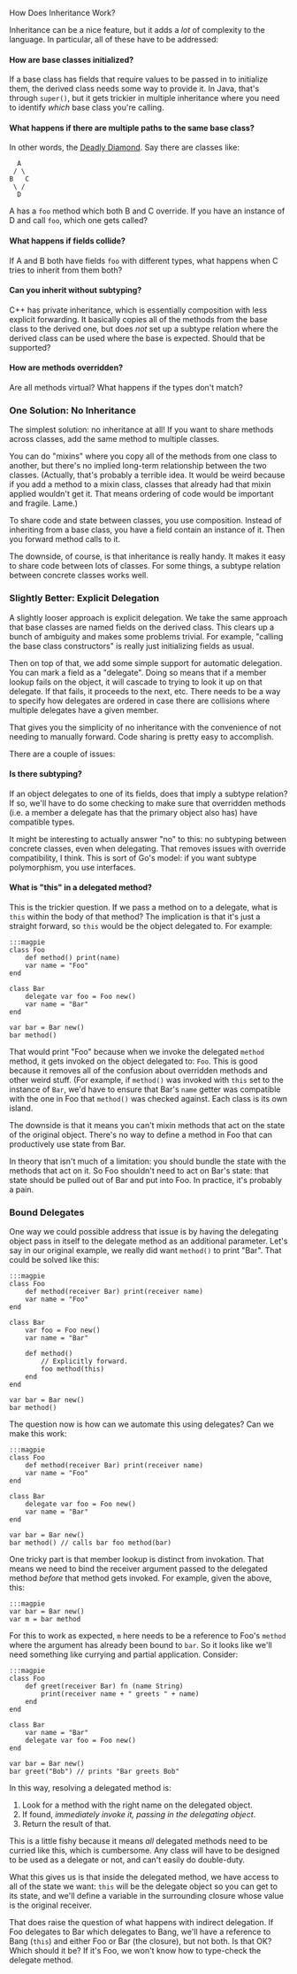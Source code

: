 How Does Inheritance Work?

Inheritance can be a nice feature, but it adds a *lot* of complexity to the language. In particular, all of these have to be addressed:

#### How are base classes initialized?

If a base class has fields that require values to be passed in to initialize them, the derived class needs some way to provide it. In Java, that's through `super()`, but it gets trickier in multiple inheritance where you need to identify *which* base class you're calling.

#### What happens if there are multiple paths to the same base class?

In other words, the [Deadly Diamond](http://en.wikipedia.org/wiki/Deadly_Diamond_of_Death). Say there are classes like:

      A
     / \
    B   C
     \ /
      D

A has a `foo` method which both B and C override. If you have an instance of D and call `foo`, which one gets called?

#### What happens if fields collide?

If A and B both have fields `foo` with different types, what happens when C tries to inherit from them both?

#### Can you inherit without subtyping?

C++ has private inheritance, which is essentially composition with less explicit forwarding. It basically copies all of the methods from the base class to the derived one, but does *not* set up a subtype relation where the derived class can be used where the base is expected. Should that be supported?

#### How are methods overridden?

Are all methods virtual? What happens if the types don't match?

### One Solution: No Inheritance

The simplest solution: no inheritance at all! If you want to share methods across classes, add the same method to multiple classes.

You can do "mixins" where you copy all of the methods from one class to another, but there's no implied long-term relationship between the two classes. (Actually, that's probably a terrible idea. It would be weird because if you add a method to a mixin class, classes that already had that mixin applied wouldn't get it. That means ordering of code would be important and fragile. Lame.)

To share code and state between classes, you use composition. Instead of inheriting from a base class, you have a field contain an instance of it. Then you forward method calls to it.

The downside, of course, is that inheritance is really handy. It makes it easy to share code between lots of classes. For some things, a subtype relation between concrete classes works well.

### Slightly Better: Explicit Delegation

A slightly looser approach is explicit delegation. We take the same approach that base classes are named fields on the derived class. This clears up a bunch of ambiguity and makes some problems trivial. For example, "calling the base class constructors" is really just initializing fields as usual.

Then on top of that, we add some simple support for automatic delegation. You can mark a field as a "delegate". Doing so means that if a member lookup fails on the object, it will cascade to trying to look it up on that delegate. If that fails, it proceeds to the next, etc. There needs to be a way to specify how delegates are ordered in case there are collisions where multiple delegates have a given member.

That gives you the simplicity of no inheritance with the convenience of not needing to manually forward. Code sharing is pretty easy to accomplish.

There are a couple of issues:

#### Is there subtyping?

If an object delegates to one of its fields, does that imply a subtype relation? If so, we'll have to do some checking to make sure that overridden methods (i.e. a member a delegate has that the primary object also has) have compatible types.

It might be interesting to actually answer "no" to this: no subtyping between concrete classes, even when delegating. That removes issues with override compatibility, I think. This is sort of Go's model: if you want subtype polymorphism, you use interfaces.

#### What is "this" in a delegated method?

This is the trickier question. If we pass a method on to a delegate, what is `this` within the body of that method? The implication is that it's just a straight forward, so `this` would be the object delegated to. For example:

    :::magpie
    class Foo
        def method() print(name)
        var name = "Foo"
    end
    
    class Bar
        delegate var foo = Foo new()
        var name = "Bar"
    end

    var bar = Bar new()
    bar method()

That would print "Foo" because when we invoke the delegated `method` method, it gets invoked on the object delegated to: `Foo`. This is good because it removes all of the confusion about overridden methods and other weird stuff. (For example, if `method()` was invoked with `this` set to the instance of `Bar`, we'd have to ensure that Bar's `name` getter was compatible with the one in Foo that `method()` was checked against. Each class is its own island.

The downside is that it means you can't mixin methods that act on the state of the original object. There's no way to define a method in Foo that can productively use state from Bar.

In theory that isn't much of a limitation: you should bundle the state with the methods that act on it. So Foo shouldn't need to act on Bar's state: that state should be pulled out of Bar and put into Foo. In practice, it's probably a pain.

### Bound Delegates

One way we could possible address that issue is by having the delegating object pass in itself to the delegate method as an additional parameter. Let's say in our original example, we really did want `method()` to print "Bar". That could be solved like this:

    :::magpie
    class Foo
        def method(receiver Bar) print(receiver name)
        var name = "Foo"
    end
    
    class Bar
        var foo = Foo new()
        var name = "Bar"
        
        def method()
            // Explicitly forward.
            foo method(this)
        end
    end

    var bar = Bar new()
    bar method()

The question now is how can we automate this using delegates? Can we make this
work:

    :::magpie
    class Foo
        def method(receiver Bar) print(receiver name)
        var name = "Foo"
    end
    
    class Bar
        delegate var foo = Foo new()
        var name = "Bar"
    end

    var bar = Bar new()
    bar method() // calls bar foo method(bar)

One tricky part is that member lookup is distinct from invokation. That means
we need to bind the receiver argument passed to the delegated method *before*
that method gets invoked. For example, given the above, this:

    :::magpie
    var bar = Bar new()
    var m = bar method

For this to work as expected, `m` here needs to be a reference to Foo's `method` where the argument has already been bound to `bar`. So it looks like we'll need something like currying and partial application. Consider:

    :::magpie
    class Foo
        def greet(receiver Bar) fn (name String)
            print(receiver name + " greets " + name)
        end
    end
    
    class Bar
        var name = "Bar"
        delegate var foo = Foo new()
    end
    
    var bar = Bar new()
    bar greet("Bob") // prints "Bar greets Bob"

In this way, resolving a delegated method is:

1. Look for a method with the right name on the delegated object.
2. If found, *immediately invoke it, passing in the delegating object*.
3. Return the result of that.

This is a little fishy because it means *all* delegated methods need to be curried like this, which is cumbersome. Any class will have to be designed to be used as a delegate or not, and can't easily do double-duty.

What this gives us is that inside the delegated method, we have access to all of the state we want: `this` will be the delegate object so you can get to its state, and we'll define a variable in the surrounding closure whose value is the original receiver.

That does raise the question of what happens with indirect delegation. If Foo delegates to Bar which delegates to Bang, we'll have a reference to Bang (`this`) and either Foo or Bar (the closure), but not both. Is that OK? Which should it be? If it's Foo, we won't know how to type-check the delegate method.




